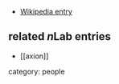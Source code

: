 
* [Wikipedia entry](http://web.physics.ucsb.edu/~mark/)

## related $n$Lab entries

* [[axion]]

category: people
